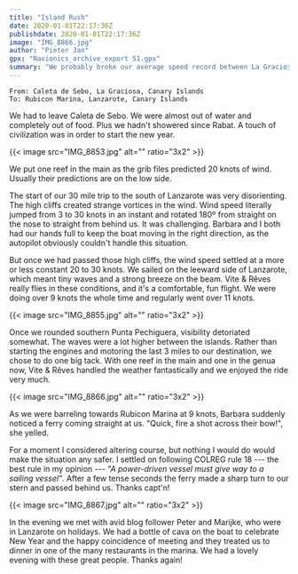 ```yaml
---
title: "Island Rush"
date: 2020-01-01T22:17:36Z
publishdate: 2020-01-01T22:17:36Z
image: "IMG_8866.jpg"
author: "Pieter Jan"
gpx: "Navionics_archive_export 51.gpx"
summary: "We probably broke our average speed record between La Graciosa and the south of Lanzarote"
---
```


`From: Caleta de Sebo, La Graciosa, Canary Islands`<br/>
`To: Rubicon Marina, Lanzarote, Canary Islands`

We had to leave Caleta de Sebo. We were almost out of water and completely out of food. Plus we hadn't showered since Rabat. A touch of civilization was in order to start the new year.

{{< image src="IMG_8853.jpg" alt="" ratio="3x2" >}}

We put one reef in the main as the grib files predicted 20 knots of wind. Usually their predictions are on the low side.

The start of our 30 mile trip to the south of Lanzarote was very disorienting. The high cliffs created strange vortices in the wind. Wind speed literally jumped from 3 to 30 knots in an instant and rotated 180º from straight on the nose to straight from behind us. It was challenging. Barbara and I both had our hands full to keep the boat moving in the right direction, as the autopilot obviously couldn't handle this situation.

But once we had passed those high cliffs, the wind speed settled at a more or less constant 20 to 30 knots. We sailed on the leeward side of Lanzarote, which meant tiny waves and a strong breeze on the beam. Vite & Rêves really flies in these conditions, and it's a comfortable, fun flight. We were doing over 9 knots the whole time and regularly went over 11 knots.

{{< image src="IMG_8855.jpg" alt="" ratio="3x2" >}}

Once we rounded southern Punta Pechiguera, visibility detoriated somewhat. The waves were a lot higher between the islands. Rather than starting the engines and motoring the last 3 miles to our destination, we chose to do one big tack. With one reef in the main and one in the genua now, Vite & Rêves handled the weather fantastically and we enjoyed the ride very much.

{{< image src="IMG_8866.jpg" alt="" ratio="3x2" >}}

As we were barreling towards Rubicon Marina at 9 knots, Barbara suddenly noticed a ferry coming straight at us. "Quick, fire a shot across their bow!", she yelled.

For a moment I considered altering course, but nothing I would do would make the situation any safer. I settled on following COLREG rule 18 --- the best rule in my opinion --- _"A power-driven vessel must give way to a sailing vessel"_. After a few tense seconds the ferry made a sharp turn to our stern and passed behind us. Thanks capt'n!

{{< image src="IMG_8867.jpg" alt="" ratio="3x2" >}}

In the evening we met with avid blog follower Peter and Marijke, who were in Lanzarote on holidays. We had a bottle of cava on the boat to celebrate New Year and the happy coincidence of meeting and they treated us to dinner in one of the many restaurants in the marina. We had a lovely evening with these great people. Thanks again!
